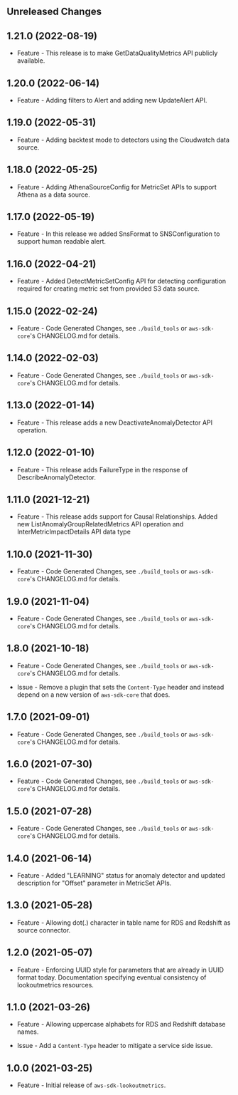 Unreleased Changes
------------------

1.21.0 (2022-08-19)
------------------

* Feature - This release is to make GetDataQualityMetrics API publicly available.

1.20.0 (2022-06-14)
------------------

* Feature - Adding filters to Alert and adding new UpdateAlert API.

1.19.0 (2022-05-31)
------------------

* Feature - Adding backtest mode to detectors using the Cloudwatch data source.

1.18.0 (2022-05-25)
------------------

* Feature - Adding AthenaSourceConfig for MetricSet APIs to support Athena as a data source.

1.17.0 (2022-05-19)
------------------

* Feature - In this release we added SnsFormat to SNSConfiguration to support human readable alert.

1.16.0 (2022-04-21)
------------------

* Feature - Added DetectMetricSetConfig API for detecting configuration required for creating metric set from provided S3 data source.

1.15.0 (2022-02-24)
------------------

* Feature - Code Generated Changes, see `./build_tools` or `aws-sdk-core`'s CHANGELOG.md for details.

1.14.0 (2022-02-03)
------------------

* Feature - Code Generated Changes, see `./build_tools` or `aws-sdk-core`'s CHANGELOG.md for details.

1.13.0 (2022-01-14)
------------------

* Feature - This release adds a new DeactivateAnomalyDetector API operation.

1.12.0 (2022-01-10)
------------------

* Feature - This release adds FailureType in the response of DescribeAnomalyDetector.

1.11.0 (2021-12-21)
------------------

* Feature - This release adds support for Causal Relationships. Added new ListAnomalyGroupRelatedMetrics API operation and InterMetricImpactDetails API data type

1.10.0 (2021-11-30)
------------------

* Feature - Code Generated Changes, see `./build_tools` or `aws-sdk-core`'s CHANGELOG.md for details.

1.9.0 (2021-11-04)
------------------

* Feature - Code Generated Changes, see `./build_tools` or `aws-sdk-core`'s CHANGELOG.md for details.

1.8.0 (2021-10-18)
------------------

* Feature - Code Generated Changes, see `./build_tools` or `aws-sdk-core`'s CHANGELOG.md for details.

* Issue - Remove a plugin that sets the `Content-Type` header and instead depend on a new version of `aws-sdk-core` that does.

1.7.0 (2021-09-01)
------------------

* Feature - Code Generated Changes, see `./build_tools` or `aws-sdk-core`'s CHANGELOG.md for details.

1.6.0 (2021-07-30)
------------------

* Feature - Code Generated Changes, see `./build_tools` or `aws-sdk-core`'s CHANGELOG.md for details.

1.5.0 (2021-07-28)
------------------

* Feature - Code Generated Changes, see `./build_tools` or `aws-sdk-core`'s CHANGELOG.md for details.

1.4.0 (2021-06-14)
------------------

* Feature - Added "LEARNING" status for anomaly detector and updated description for "Offset" parameter in MetricSet APIs.

1.3.0 (2021-05-28)
------------------

* Feature - Allowing dot(.) character in table name for RDS and Redshift as source connector.

1.2.0 (2021-05-07)
------------------

* Feature - Enforcing UUID style for parameters that are already in UUID format today. Documentation specifying eventual consistency of lookoutmetrics resources.

1.1.0 (2021-03-26)
------------------

* Feature - Allowing uppercase alphabets for RDS and Redshift database names.

* Issue - Add a `Content-Type` header to mitigate a service side issue.

1.0.0 (2021-03-25)
------------------

* Feature - Initial release of `aws-sdk-lookoutmetrics`.
